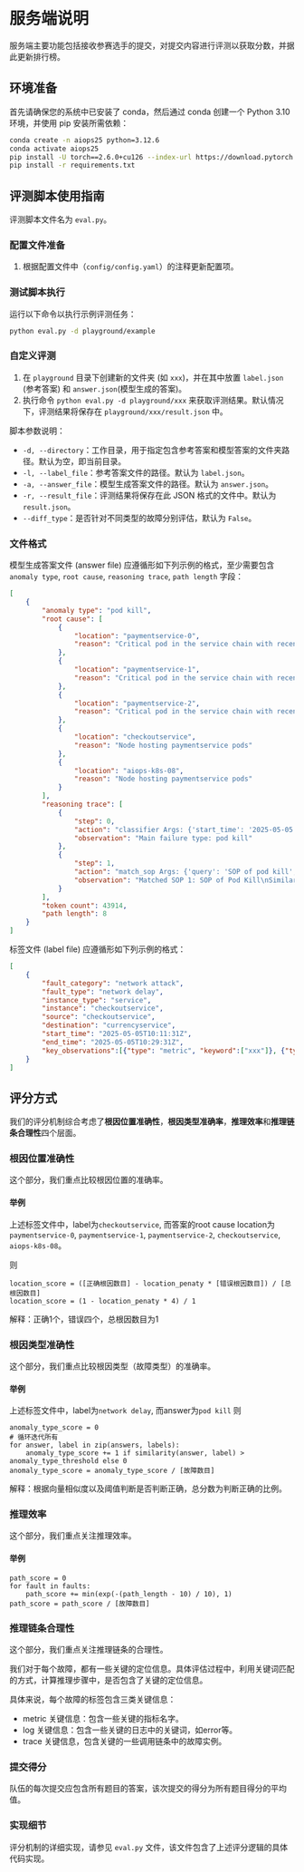 # 服务端说明

服务端主要功能包括接收参赛选手的提交，对提交内容进行评测以获取分数，并据此更新排行榜。



## 环境准备

首先请确保您的系统中已安装了 conda，然后通过 conda 创建一个 Python 3.10 环境，并使用 pip 安装所需依赖：


```bash
conda create -n aiops25 python=3.12.6
conda activate aiops25
pip install -U torch==2.6.0+cu126 --index-url https://download.pytorch.org/whl/cu126
pip install -r requirements.txt
```

## 评测脚本使用指南

评测脚本文件名为 `eval.py`。


### 配置文件准备

1. 根据配置文件中（`config/config.yaml`）的注释更新配置项。

### 测试脚本执行

运行以下命令以执行示例评测任务：

```bash
python eval.py -d playground/example
```

### 自定义评测

1. 在 `playground` 目录下创建新的文件夹 (如 `xxx`)，并在其中放置 `label.json` (参考答案) 和 `answer.json`(模型生成的答案)。
2. 执行命令 `python eval.py -d playground/xxx` 来获取评测结果。默认情况下，评测结果将保存在 `playground/xxx/result.json` 中。

脚本参数说明：
* `-d, --directory`：工作目录，用于指定包含参考答案和模型答案的文件夹路径。默认为空，即当前目录。
* `-l, --label_file`：参考答案文件的路径。默认为 `label.json`。
* `-a, --answer_file`：模型生成答案文件的路径。默认为 `answer.json`。
* `-r, --result_file`：评测结果将保存在此 JSON 格式的文件中。默认为 `result.json`。
* `--diff_type`：是否针对不同类型的故障分别评估，默认为 `False`。


### 文件格式

模型生成答案文件 (answer file) 应遵循形如下列示例的格式，至少需要包含 `anomaly type`, `root cause`, `reasoning trace`, `path length` 字段：

```json
[
    {
        "anomaly type": "pod kill",
        "root cause": [
            {
                "location": "paymentservice-0",
                "reason": "Critical pod in the service chain with recent restarts"
            },
            {
                "location": "paymentservice-1",
                "reason": "Critical pod in the service chain with recent restarts"
            },
            {
                "location": "paymentservice-2",
                "reason": "Critical pod in the service chain with recent restarts"
            },
            {
                "location": "checkoutservice",
                "reason": "Node hosting paymentservice pods"
            },
            {
                "location": "aiops-k8s-08",
                "reason": "Node hosting paymentservice pods"
            }
        ],
        "reasoning trace": [
            {
                "step": 0,
                "action": "classifier Args: {'start_time': '2025-05-05 10:11:31', 'end_time': '2025-05-05 10:29:31'}",
                "observation": "Main failure type: pod kill"
            },
            {
                "step": 1,
                "action": "match_sop Args: {'query': 'SOP of pod kill', 'threshold': 0.55}",
                "observation": "Matched SOP 1: SOP of Pod Kill\nSimilarity Score: 1.0000\nSOP Content:\n1. Time series anomaly detection of all services in terms of metric request and response. 2. Time series anomaly detection of all pods in terms of metric pod_processes and pod_network_transmit_packets. 3. The result is combination of the previous steps.\nMatched SOP 2: SOP of Pod Failure\nSimilarity Score: 0.8032\nSOP Content:\n1. 2. The result is combination of the previous steps.\n"
            }
        ],
        "token count": 43914,
        "path length": 8
    }
]
```


标签文件 (label file) 应遵循形如下列示例的格式：
```json
[
    {
        "fault_category": "network attack",
        "fault_type": "network delay",
        "instance_type": "service",
        "instance": "checkoutservice",
        "source": "checkoutservice",
        "destination": "currencyservice",
        "start_time": "2025-05-05T10:11:31Z",
        "end_time": "2025-05-05T10:29:31Z",
        "key_observations":[{"type": "metric", "keyword":["xxx"]}, {"type": "log", "keyword":["xxx"]}, {"type": "trace", "keyword":["xxx"]}]
    }
]
```

## 评分方式

我们的评分机制综合考虑了**根因位置准确性**，**根因类型准确率**，**推理效率**和**推理链条合理性**四个层面。

### 根因位置准确性

这个部分，我们重点比较根因位置的准确率。

#### 举例

上述标签文件中，label为`checkoutservice`, 而答案的root cause location为`paymentservice-0`, `paymentservice-1`, `paymentservice-2`, `checkoutservice`, `aiops-k8s-08`。

则 
```
location_score = ([正确根因数目] - location_penaty * [错误根因数目]) / [总根因数目]
location_score = (1 - location_penaty * 4) / 1
```
解释：正确1个，错误四个，总根因数目为1

### 根因类型准确性

这个部分，我们重点比较根因类型（故障类型）的准确率。

#### 举例

上述标签文件中，label为`network delay`, 而answer为`pod kill`
则 
```
anomaly_type_score = 0
# 循环迭代所有
for answer, label in zip(answers, labels):
    anomaly_type_score += 1 if similarity(answer, label) > anomaly_type_threshold else 0
anomaly_type_score = anomaly_type_score / [故障数目]
```
解释：根据向量相似度以及阈值判断是否判断正确，总分数为判断正确的比例。

### 推理效率

这个部分，我们重点关注推理效率。

#### 举例

```
path_score = 0
for fault in faults:
    path_score += min(exp(-(path_length - 10) / 10), 1)
path_score = path_score / [故障数目]
```

### 推理链条合理性

这个部分，我们重点关注推理链条的合理性。

我们对于每个故障，都有一些关键的定位信息。具体评估过程中，利用关键词匹配的方式，计算推理步骤中，是否包含了关键的定位信息。

具体来说，每个故障的标签包含三类关键信息：
* metric 关键信息：包含一些关键的指标名字。
* log 关键信息：包含一些关键的日志中的关键词，如error等。
* trace 关键信息，包含关键的一些调用链条中的故障实例。


### 提交得分

队伍的每次提交应包含所有题目的答案，该次提交的得分为所有题目得分的平均值。

### 实现细节

评分机制的详细实现，请参见 `eval.py` 文件，该文件包含了上述评分逻辑的具体代码实现。